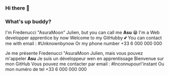### Hi there 👋
### What's up buddy?
I'm Fredenucci "AsuraMoon" Julien, but you can call me **Asu** 😁
I'm a Web developper apprentice by now
Welcome to my GitHubby 💕
You can contact me with email : #Unknownbynow
Or my phone number +33 6 000 000 000 

Je me présente Fredenucci "AsuraMoon Julien, mais vous pouvez m'appeler **Asu**
Je suis un développeur wen en apprentissage
Bienvenue sur mon GitHub
Vous pouvez me contacter par email : #Inconnupourl'instant
Ou mon numéro de tel +33 6 000 000 000

<!--
**AsuraMoon/AsuraMoon** is a ✨ _special_ ✨ repository because its `README.md` (this file) appears on your GitHub profile.

Here are some ideas to get you started:

- 🔭 I’m currently working on ...
- 🌱 I’m currently learning ...
- 👯 I’m looking to collaborate on ...
- 🤔 I’m looking for help with ...
- 💬 Ask me about ...
- 📫 How to reach me: ...
- 😄 Pronouns: ...
- ⚡ Fun fact: ...
-->
